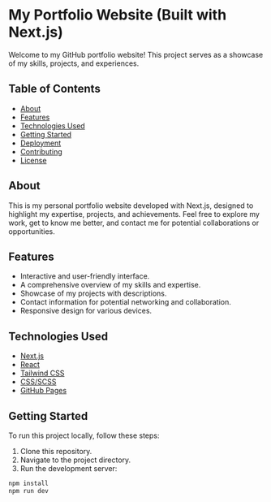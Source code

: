 # My Portfolio Website (Built with Next.js)

Welcome to my GitHub portfolio website! This project serves as a showcase of my skills, projects, and experiences.

## Table of Contents

- [About](#about)
- [Features](#features)
- [Technologies Used](#technologies-used)
- [Getting Started](#getting-started)
- [Deployment](#deployment)
- [Contributing](#contributing)
- [License](#license)

## About

This is my personal portfolio website developed with Next.js, designed to highlight my expertise, projects, and achievements. Feel free to explore my work, get to know me better, and contact me for potential collaborations or opportunities.

## Features

- Interactive and user-friendly interface.
- A comprehensive overview of my skills and expertise.
- Showcase of my projects with descriptions.
- Contact information for potential networking and collaboration.
- Responsive design for various devices.

## Technologies Used

- [Next.js](https://nextjs.org/)
- [React](https://reactjs.org/)
- [Tailwind CSS](https://tailwindcss.com/)
- [CSS/SCSS](https://sass-lang.com/)
- [GitHub Pages](https://pages.github.com/)

## Getting Started

To run this project locally, follow these steps:

1. Clone this repository.
2. Navigate to the project directory.
3. Run the development server:

```bash
npm install
npm run dev
